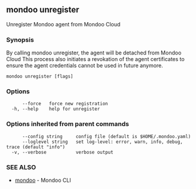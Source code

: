 ## mondoo unregister

Unregister Mondoo agent from Mondoo Cloud

### Synopsis


By calling mondoo unregister, the agent will be detached from Mondoo Cloud
This process also initiates a revokation of the agent certificates to ensure
the agent credentials cannot be used in future anymore.


```
mondoo unregister [flags]
```

### Options

```
      --force   force new registration
  -h, --help    help for unregister
```

### Options inherited from parent commands

```
      --config string     config file (default is $HOME/.mondoo.yaml)
      --loglevel string   set log-level: error, warn, info, debug, trace (default "info")
  -v, --verbose           verbose output
```

### SEE ALSO

* [mondoo](mondoo.md)	 - Mondoo CLI

